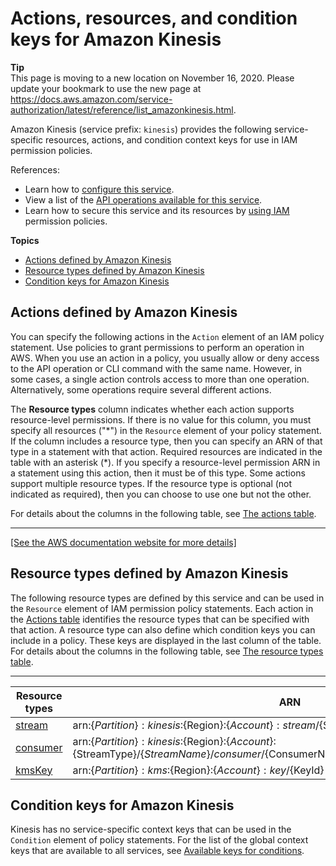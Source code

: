 # Actions, resources, and condition keys for Amazon Kinesis<a name="list_amazonkinesis"></a>

**Tip**  
This page is moving to a new location on November 16, 2020\. Please update your bookmark to use the new page at [https://docs\.aws\.amazon\.com/service\-authorization/latest/reference/list\_amazonkinesis\.html](https://docs.aws.amazon.com/service-authorization/latest/reference/list_amazonkinesis.html)\. 

Amazon Kinesis \(service prefix: `kinesis`\) provides the following service\-specific resources, actions, and condition context keys for use in IAM permission policies\.

References:
+ Learn how to [configure this service](https://docs.aws.amazon.com/kinesis/latest/dev/)\.
+ View a list of the [API operations available for this service](https://docs.aws.amazon.com/kinesis/latest/APIReference/)\.
+ Learn how to secure this service and its resources by [using IAM](https://docs.aws.amazon.com/kinesis/latest/dev/controlling-access.html) permission policies\.

**Topics**
+ [Actions defined by Amazon Kinesis](#amazonkinesis-actions-as-permissions)
+ [Resource types defined by Amazon Kinesis](#amazonkinesis-resources-for-iam-policies)
+ [Condition keys for Amazon Kinesis](#amazonkinesis-policy-keys)

## Actions defined by Amazon Kinesis<a name="amazonkinesis-actions-as-permissions"></a>

You can specify the following actions in the `Action` element of an IAM policy statement\. Use policies to grant permissions to perform an operation in AWS\. When you use an action in a policy, you usually allow or deny access to the API operation or CLI command with the same name\. However, in some cases, a single action controls access to more than one operation\. Alternatively, some operations require several different actions\.

The **Resource types** column indicates whether each action supports resource\-level permissions\. If there is no value for this column, you must specify all resources \("\*"\) in the `Resource` element of your policy statement\. If the column includes a resource type, then you can specify an ARN of that type in a statement with that action\. Required resources are indicated in the table with an asterisk \(\*\)\. If you specify a resource\-level permission ARN in a statement using this action, then it must be of this type\. Some actions support multiple resource types\. If the resource type is optional \(not indicated as required\), then you can choose to use one but not the other\.

For details about the columns in the following table, see [The actions table](reference_policies_actions-resources-contextkeys.md#actions_table)\.


****  
[\[See the AWS documentation website for more details\]](http://docs.aws.amazon.com/IAM/latest/UserGuide/list_amazonkinesis.html)

## Resource types defined by Amazon Kinesis<a name="amazonkinesis-resources-for-iam-policies"></a>

The following resource types are defined by this service and can be used in the `Resource` element of IAM permission policy statements\. Each action in the [Actions table](#amazonkinesis-actions-as-permissions) identifies the resource types that can be specified with that action\. A resource type can also define which condition keys you can include in a policy\. These keys are displayed in the last column of the table\. For details about the columns in the following table, see [The resource types table](reference_policies_actions-resources-contextkeys.md#resources_table)\.


****  

| Resource types | ARN | Condition keys | 
| --- | --- | --- | 
|   [ stream ](https://docs.aws.amazon.com/kinesis/latest/dev/amazon-kinesis-streams.html)  |  arn:$\{Partition\}:kinesis:$\{Region\}:$\{Account\}:stream/$\{StreamName\}  |  | 
|   [ consumer ](https://docs.aws.amazon.com/kinesis/latest/dev/amazon-kinesis-consumers.html)  |  arn:$\{Partition\}:kinesis:$\{Region\}:$\{Account\}:$\{StreamType\}/$\{StreamName\}/consumer/$\{ConsumerName\}:$\{ConsumerCreationTimpstamp\}  |  | 
|   [ kmsKey ](https://docs.aws.amazon.com/kms/latest/developerguide/concepts.html#master_keys)  |  arn:$\{Partition\}:kms:$\{Region\}:$\{Account\}:key/$\{KeyId\}  |  | 

## Condition keys for Amazon Kinesis<a name="amazonkinesis-policy-keys"></a>

Kinesis has no service\-specific context keys that can be used in the `Condition` element of policy statements\. For the list of the global context keys that are available to all services, see [Available keys for conditions](reference_policies_condition-keys.html#AvailableKeys)\.